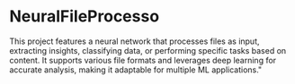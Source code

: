 # NeuralFileProcesso
This project features a neural network that processes files as input, extracting insights, classifying data, or performing specific tasks based on content. It supports various file formats and leverages deep learning for accurate analysis, making it adaptable for multiple ML applications."
